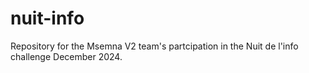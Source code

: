 # nuit-info

Repository for the Msemna V2 team's partcipation in the Nuit de l'info challenge December 2024.
